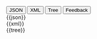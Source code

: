 <div class="tab">
    <button class="tablinks" onclick="openTab(event, 'JSON View')">JSON</button>
    <button class="tablinks" onclick="openTab(event, 'XML View')">XML</button>
    <button class="tablinks active" onclick="openTab(event, 'Tree View')">Tree</button>
    <button class="tablinks feedback" onclick="openTab(event, 'Feedback')">Feedback</button>
     
   </div>
   
   <div id="JSON View" class="tabcontent" style="display:block">
   {{json}}
   </div>
   
   <div id="XML View" class="tabcontent">
   {{xml}}
   </div>
   
   <div id="Tree View" class="tabcontent">
   {{tree}}
   </div>